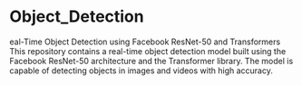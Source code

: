 # Object_Detection
eal-Time Object Detection using Facebook ResNet-50 and Transformers  This repository contains a real-time object detection model built using the Facebook ResNet-50 architecture and the Transformer library. The model is capable of detecting objects in images and videos with high accuracy.
